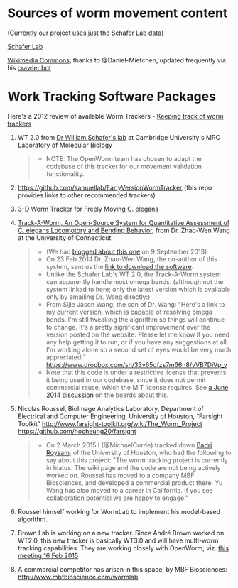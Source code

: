 Sources of worm movement content
================================

(Currently our project uses just the Schafer Lab data)

[Schafer Lab](http://www2.mrc-lmb.cam.ac.uk/groups/wschafer/)

[Wikimedia
Commons](https://commons.wikimedia.org/wiki/Category:Videos_of_Caenorhabditis_elegans),
thanks to @Daniel-Mietchen, updated frequently via his [crawler
bot](https://commons.wikimedia.org/wiki/User:Open_Access_Media_Importer_Bot)

Work Tracking Software Packages
===============================

Here's a 2012 review of available Worm Trackers - [Keeping track of worm
trackers](http://www.wormbook.org/chapters/www_tracking/tracking.html)

1.  WT 2.0 from [Dr William Schafer's
    lab](http://www2.mrc-lmb.cam.ac.uk/groups/wschafer/) at Cambridge
    University's MRC Laboratory of Molecular Biology

    > -   NOTE: The OpenWorm team has chosen to adapt the codebase of
    >     this tracker for our movement validation functionality.

2.  <https://github.com/samuellab/EarlyVersionWormTracker> (this repo
    provides links to other recommended trackers)
3.  [3-D Worm Tracker for Freely Moving C.
    elegans](http://www.pubmedcentral.nih.gov/articlerender.fcgi?artid=3578814&tool=pmcentrez&rendertype=abstract)
4.  [Track-A-Worm, An Open-Source System for Quantitative Assessment of
    C. elegans Locomotory and Bending
    Behavior](http://www.plosone.org/article/info:doi/10.1371/journal.pone.0069653),
    from Dr. Zhao-Wen Wang at the University of Connecticut

    > -   (We had [blogged about this
    >     one](http://blog.openworm.org/post/60312568840/ios-game-looks-to-kickstart-neuroscience-education)
    >     on 9 September 2013)
    > -   On 23 Feb 2014 Dr. Zhao-Wen Wang, the co-author of this
    >     system, sent us the [link to download the
    >     software](http://zwwang.uchc.edu/wormtrack/index.html).
    > -   Unlike the Schafer Lab's WT 2.0, the Track-A-Worm system can
    >     apparently handle most omega bends. (although not the system
    >     linked to here; only the latest version which is available
    >     only by emailing Dr. Wang directly:)
    > -   From Sijie Jason Wang, the son of Dr. Wang: "Here's a link to
    >     my current version, which is capable of resolving omega bends.
    >     I'm still tweaking the algorithm so things will continue to
    >     change. It's a pretty significant improvement over the version
    >     posted on the website. Please let me know if you need any help
    >     getting it to run, or if you have any suggestions at all. I'm
    >     working alone so a second set of eyes would be very much
    >     appreciated!"
    >     <https://www.dropbox.com/sh/33v65ofzs7m66n8/vVB7DiVp_v>
    > -   Note that this code is under a restrictive license that
    >     prevents it being used in our codebase, since it does not
    >     permit commercial reuse, which the MIT license requires. See
    >     [a June 2014
    >     discussion](https://groups.google.com/forum/#!topic/openworm-discuss/Ab0MrGRCwoY)
    >     on the boards about this.

5.  Nicolas Roussel, BioImage Analytics Laboratory, Department of
    Electrical and Computer Engineering, University of Houston,
    “Farsight Toolkit”
    <http://www.farsight-toolkit.org/wiki/The_Worm_Project>
    <https://github.com/hocheung20/farsight>

    > -   On 2 March 2015 I (@MichaelCurrie) tracked down [Badri
    >     Roysam](broysam@central.uh.edu), of the University of Houston,
    >     who had the following to say about this project: "The worm
    >     tracking project is currently in hiatus. The wiki page and the
    >     code are not being actively worked on. Roussel has moved to a
    >     company MBF Biosciences, and developed a commercial product
    >     there. Yu Wang has also moved to a career in California. If
    >     you see collaboration potential we are happy to engage."

6.  Roussel himself working for WormLab to implement his model-based
    algorithm.
7.  Brown Lab is working on a new tracker. Since André Brown worked on
    WT2.0, this new tracker is basically WT3.0 and will have multi-worm
    tracking capabilities. They are working closely with OpenWorm; viz.
    [this meeting 16 Feb
    2015](<https://docs.google.com/document/d/1VRMnNHoLQ2oHD3wgGOQrE8KzyCSrEoMwChWPOhVNTj0/edit?usp=sharing>)
8.  A commercial competitor has arisen in this space, by MBF
    Biosciences: <http://www.mbfbioscience.com/wormlab>


